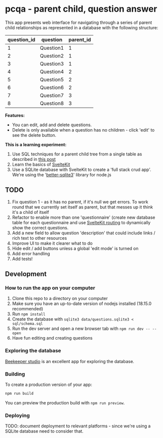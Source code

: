 # pcqa - parent child, question answer

This app presents web interface for navigating through a series of parent child relationships as represented in a database with the following structure:

| question_id | question   | parent_id |
|-------------|------------|-----------|
| 1           | Question1  | 1         |
| 2           | Question2  | 1         |
| 3           | Question3  | 1         |
| 4           | Question4  | 2         |
| 5           | Question5  | 2         |
| 6           | Question6  | 2         |
| 7           | Question7  | 3         |
| 8           | Question8  | 3         |


**Features:**  
- You can edit, add and delete questions.
- Delete is only available when a question has no children - click 'edit' to see the delete button.

**This is a learning experiment:**  
1. Use SQL techniques for a parent child tree from a single table as described in [this post](https://learnsql.com/blog/query-parent-child-tree/)
2. Learn the basics of [SvelteKit](https://kit.svelte.dev/)
3. Use a SQLite database with SvelteKit to create a 'full stack crud app'. We're using the '[better-sqlite3](https://github.com/WiseLibs/better-sqlite3)' library for node.js

## TODO

1. Fix question 1 - as it has no parent, if it's null we get errors. To work round that we currently set itself as parent, but that messes up it think it's a child of itself
1. Refactor to enable more than one 'questionnaire' (create new database table for each questionnaire and use [SvelteKit routing](https://www.thisdot.co/blog/a-deep-dive-into-sveltekit-routing-with-our-starter-dev-github-showcase) to dynamically show the correct questions.
1. Add a new field to allow question 'description' that could include links / rich text to other resources
1. Improve UI to make it clearer what to do
1. Hide edit / add buttons unless a global 'edit mode' is turned on
1. Add error handling
1. Add tests!

## Development

### How to run the app on your computer

1. Clone this repo to a directory on your computer
2. Make sure you have an up-to-date version of nodejs installed (18.15.0 recommended)
3. Run `npm install`
4. Create the database with `sqlite3 data/questions.sqlite3 < sql/schema.sql`
5. Run the dev server and open a new browser tab with `npm run dev -- --open`
6. Have fun editing and creating questions

### Exploring the database

[Beekeeper studio](https://github.com/beekeeper-studio/beekeeper-studio/releases) is an excellent app for exploring the database.

### Building

To create a production version of your app:

```bash
npm run build
```

You can preview the production build with `npm run preview`.

### Deploying

TODO: document deployment to relevant platforms - since we're using a SQLite database need to consider that.
